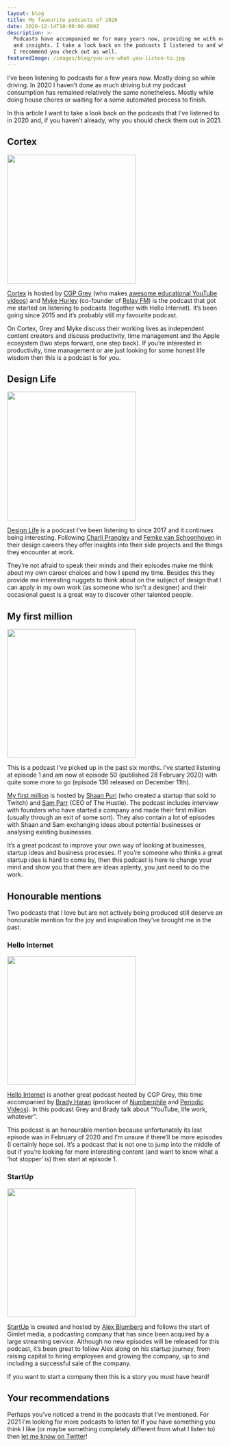 ```yaml
---
layout: blog
title: My favourite podcasts of 2020
date: 2020-12-14T10:00:00.000Z
description: >-
  Podcasts have accompanied me for many years now, providing me with new ideas
  and insights. I take a look back on the podcasts I listened to and which ones
  I recommend you check out as well. 
featuredImage: /images/blog/you-are-what-you-listen-to.jpg
---
```


I’ve been listening to podcasts for a few years now. Mostly doing so while driving. In 2020 I haven’t done as much driving but my podcast consumption has remained relatively the same nonetheless. Mostly while doing house chores or waiting for a some automated process to finish.

In this article I want to take a look back on the podcasts that I’ve listened to in 2020 and, if you haven’t already, why you should check them out in 2021.

## Cortex
<img src="/images/blog/podcasts-2020/cortex-artwork.png" alt="" width="300" />

[Cortex](https://www.relay.fm/cortex) is hosted by [CGP Grey](https://twitter.com/CGPGrey) (who makes [awesome educational YouTube videos](https://www.youtube.com/user/CGPGrey)) and [Myke Hurley](https://twitter.com/imyke) (co-founder of [Relay FM](https://www.relay.fm)) is the podcast that got me started on listening to podcasts (together with Hello Internet). It’s been going since 2015 and it’s probably still my favourite podcast.

On Cortex, Grey and Myke discuss their working lives as independent content creators and discuss productivity, time management and the Apple ecosystem (two steps forward, one step back). If you’re interested in productivity, time management or are just looking for some honest life wisdom then this is a podcast is for you.

## Design Life
<img src="/images/blog/podcasts-2020/design-life-artwork.jpeg" alt="" width="300" />

[Design Life](https://www.designlife.fm/) is a podcast I’ve been listening to since 2017 and it continues being interesting. Following [Charli Prangley](https://twitter.com/charliprangley) and [Femke van Schoonhoven](https://twitter.com/femkesvs) in their design careers they offer insights into their side projects and the things they encounter at work.

They’re not afraid to speak their minds and their episodes make me think about my own career choices and how I spend my time. Besides this they provide me interesting nuggets to think about on the subject of design that I can apply in my own work (as someone who isn’t a designer) and their occasional guest is a great way to discover other talented people.

## My first million
<img src="/images/blog/podcasts-2020/my-first-million-artwork.webp" alt="" width="300" />

This is a podcast I’ve picked up in the past six months. I’ve started listening at episode 1 and am now at episode 50 (published 28 February 2020) with quite some more to go (episode 136 released on December 11th). 

[My first million](https://thehustle.co/my-first-million-podcast/) is hosted by [Shaan Puri](https://twitter.com/shaanvp) (who created a startup that sold to Twitch) and [Sam Parr](https://twitter.com/theSamParr) (CEO of The Hustle). The podcast includes interview with founders who have started a company and made their first million (usually through an exit of some sort). They also contain a lot of episodes with Shaan and Sam exchanging ideas about potential businesses or analysing existing businesses.

It’s a great podcast to improve your own way of looking at businesses, startup ideas and business processes. If you’re someone who thinks a great startup idea is hard to come by, then this podcast is here to change your mind and show you that there are ideas aplenty, you just need to do the work.

## Honourable mentions
Two podcasts that I love but are not actively being produced still deserve an honourable mention for the joy and inspiration they’ve brought me in the past.

### Hello Internet
<img src="/images/blog/podcasts-2020/hello-internet-artwork.png" alt="" width="300" />

[Hello Internet](http://www.hellointernet.fm/) is another great podcast hosted by CGP Grey, this time accompanied by [Brady Haran](https://twitter.com/BradyHaran) (producer of [Numberphile](https://www.numberphile.com/) and [Periodic Videos](https://www.youtube.com/user/periodicvideos)). In this podcast Grey and Brady talk about “YouTube, life work, whatever”. 

This podcast is an honourable mention because unfortunately its last episode was in February of 2020 and I’m unsure if there’ll be more episodes (I certainly hope so). It’s a podcast that is not one to jump into the middle of but if you’re looking for more interesting content (and want to know what a ‘hot stopper’ is) then start at episode 1.

### StartUp
<img src="/images/blog/podcasts-2020/startup-artwork.webp" alt="" width="300" />

[StartUp](https://gimletmedia.com/shows/startup) is created and hosted by [Alex Blumberg](https://twitter.com/abexlumberg) and follows the start of Gimlet media, a podcasting company that has since been acquired by a large streaming service. Although no new episodes will be released for this podcast, it’s been great to follow Alex along on his startup journey, from raising capital to hiring employees and growing the company, up to and including a successful sale of the company.

If you want to start a company then this is a story you must have heard!

## Your recommendations
Perhaps you’ve noticed a trend in the podcasts that I’ve mentioned. For 2021 I’m looking for more podcasts to listen to! If you have something you think I like (or maybe something completely different from what I listen to) then [let me know on Twitter](https://twitter.com/Kingdutch)!